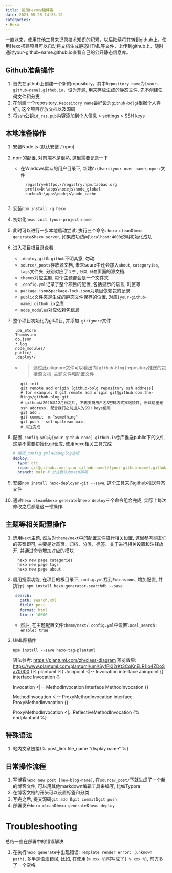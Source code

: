 ```yaml
---
title: 使用Hexo构建博客
date: 2021-05-28 14:53:12
categories:
- Hexo
---
```


一直以来，使用其他工具来记录技术知识的积累，以后陆续将其转到github上。使用Hexo搭建项目可以自动将文档生成静态HTML等文件，上传到github上，随时通过your-github-name.github.io查看自己的公开静态信息库。

## Github准备操作

1. 首先在github上创建一个新的repository，其中`Repository name`为`[your-github-name].github.io`，设为开源, 用来存放生成的静态文件, 先不创建任何文件和分支.
2. 在创建一个repository, `Repository name`最好设为`github-bolg`(根据个人喜好), 这个项目存放文档以及源码
3. 将ssh公钥`id_ras.pub`内容添加到个人信息 > settings > SSH keys

## 本地准备操作

1. 安装Node.js (默认安装了npm)

2. npm的配置, 对前端不是很熟, 这里需要记录一下

   - 在Windows默认的用户目录下, 新建`C:\Users\your-user-name\.npmrc`文件

     ```
       registry=https://registry.npm.taobao.org
       prefix=D:\apps\nodejs\node_global
       cache=D:\apps\nodejs\node_cache
    ```

3. 安装`npm install -g hexo`

4. 初始化`hexo init [your-project-name]`

5. 此时可以进行一步本地启动尝试. 执行三个命令: `hexo clean`&`hexo generate`&`hexo server`, 如果成功访问`localhost:4000`说明初始化成功

6. 进入项目根目录查看

   - `.deploy_git`&`.github`不明其意, 勿动
   - `source/_posts`存放源文档, 未来soure中还会加入`about`, `categoryies`, `tags`文件夹, 分别对应了`关于` , `分类`, `标签`页面的源文档. 
   - `themes`对应主题, 每个主题都会是一个文件夹
   - `_config.yml`记录了整个项目的配置, 包括显示的语言, 时区等
   - `package.json`&`package-lock.json`为项目依赖包的记录
   - `public`文件夹是生成的静态文件保存的位置, 对应`[your-github-name].github.io`仓库
   - `node_modules`对应依赖包信息

7. 整个项目初始化为git项目, 并添加`.gitignore`文件

    ```
     .DS_Store
     Thumbs.db
     db.json
     *.log
     node_modules/
     public/
     .deploy*/
    ```

   - > 通过此gitignore文件可以看出向`[github-blog]`repository推送的包括源文档, 主题文件和配置文件

     ```shell
     git init
     git remote add origin [github-bolg repository ssh address]
     # for example: $ git remote add origin git@github.com:the-Rings/github-blog.git
     # github从2020年12月份之后, 不再支持用户名&密码方式推送项目, 所以这里是ssh address, 配合我们之前加入的SSH keys使用
     git add .
     git commit -m "something"
     git push --set-upstream main
     # 推送完成
     ```

8. 配置`_config.yml`向`[your-github-name].github.io`仓库推送public下的文件, 这是不需要初始化git仓库, 使用hexo相关工具完成

    ```yaml
    # 编辑_config.yml中的deploy选项
    deploy:
      type: git
      repo: git@github.com:[your-github-name]/[your-github-name].github.io.git # 复制仓库的SSH地址
      branch: main # 分支默认为main即可
    ```

9. 安装`npm install hexo-deployer-git --save`, 这个工具来向github推送静态文件

10. 通过`hexo clean`&`hexo generate`&`hexo deploy`三个命令组合完成, 实际上每次修改之后都是这一顿操作.

## 主题等相关配置操作

1. 选用`Next`主题, 然后对`theme/next`中的配置文件进行相关设置, 这里参考网友们的答案即可, 主要是对首页、归档、分类、标签、关于进行相关设置和注释放开, 并通过命令增加对应的模块

   ```shell
     hexo new page categories
     hexo new page tags
     hexo new page about
   ```

2. 启用搜索功能, 在项目的根目录下`_config.yml`找到`Extensions`, 增加配置, 并执行`$ npm install hexo-generator-searchdb --save`

    ```yaml
     search:
       path: search.xml
       field: post
       format: html
       limit: 10000
    ```

   - 然后, 在主题配置文件`theme/next/.config.yml`中设置`local_search: enable: true`

3. UML图插件
    ```shell
    npm install --save hexo-tag-plantuml
    ```
    语法参考: https://plantuml.com/zh/class-diagram
    预览效果: https://www.plantuml.com/plantuml/uml/SyfFKj2rKt3CoKnELR1Io4ZDoSa70000
    {% plantuml %}
    Joinpoint <|-- Invocation
    interface Joinpoint {}
    interface Invocation {}
    
    Invocation <|-- MethodInvocation
    interface MethodInvocation {}
    
    MethodInvocation <|-- ProxyMethodInvocation
    interface ProxyMethodInvocation {}
    
    ProxyMethodInvocation <|.. ReflectiveMethodInvocation
    {% endplantuml %}

## 特殊语法
1. 站内文章链接{% post_link file_name "display name" %}

## 日常操作流程

1. 写博客`hexo new post [new-blog-name]`, 在`source/_post/`下就生成了一个新的博客文件, 可以用其他markdown编辑工具来编写, 比如Typora
2. 在博客文档的开头可以设置标签和分类
3. 写完之后, 提交源码`git add `&`git commit`&`git push`
4. 部署发布`hexo clean`&`hexo generate`&`hexo deploy`


# Troubleshooting
总结一些在部署中的错误解决
1. 在执行`hexo generate`中出现错误: `Template render error: (unknown path)`, 多半是语法错误, 比如, 在使用`{% xxx %}`时写成了`{ % xxx %}`, 前方多了一个空格.